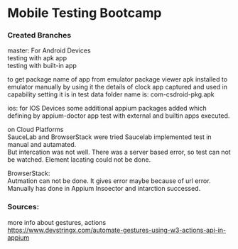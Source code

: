 # Mobile Testing Bootcamp

### Created Branches  
master: For Android Devices  
testing with apk  app  
testing with built-in app  

to get package name of app from emulator package viewer apk installed to emulator manually
by using it the details of clock app captured and used in capability setting
it is in test data folder name is: com-csdroid-pkg.apk


ios: for IOS Devices
some additional appium packages added which defining by appium-doctor
app test with external and builtin apps executed.

on Cloud Platforms  
SauceLab and BrowserStack were tried
Saucelab implemented test in manual and autamated.  
But intercation was not well. There was a server based error, so test can not be watched. Element lacating could not be done.

BrowserStack:  
Autmation can not be done. It gives error maybe because of url error.
Manually has done in Appium Insoector and intarction successed.  



### Sources:  
more info about gestures, actions  
https://www.devstringx.com/automate-gestures-using-w3-actions-api-in-appium



